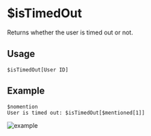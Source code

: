 # $isTimedOut
Returns whether the user is timed out or not.

## Usage
```
$isTimedOut[User ID]
```

## Example
```
$nomention
User is timed out: $isTimedOut[$mentioned[1]]
```

![example](https://user-images.githubusercontent.com/94063167/198900738-ed1059b6-0d73-4e97-8669-40c770281e51.png)


